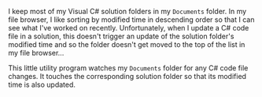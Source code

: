 ﻿
I keep most of my Visual C# solution folders in my `Documents` folder. In my file browser, I like sorting by modified time in descending order so that I can see what I've worked on recently. Unfortunately, when I update a C# code file in a solution, this doesn't trigger an update of the solution folder's modified time and so the folder doesn't get moved to the top of the list in my file browser...

This little utility program watches my `Documents` folder for any C# code file changes. It touches the corresponding solution folder so that its modified time is also updated.